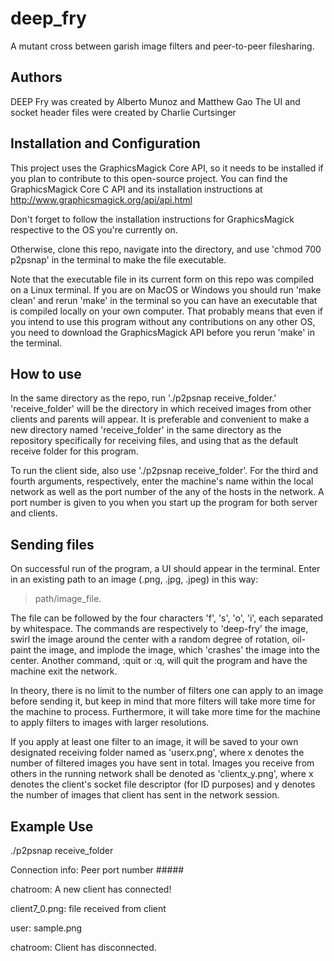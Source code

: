 # deep_fry
A mutant cross between garish image filters and peer-to-peer filesharing.

## Authors
DEEP Fry was created by Alberto Munoz and Matthew Gao
The UI and socket header files were created by Charlie Curtsinger

## Installation and Configuration
This project uses the GraphicsMagick Core API, so it needs to be installed if you plan to contribute to this open-source project. You can find the GraphicsMagick Core C API and its installation instructions at http://www.graphicsmagick.org/api/api.html 

Don't forget to follow the installation instructions for GraphicsMagick respective to the OS you're currently on.

Otherwise, clone this repo, navigate into the directory, and use 'chmod 700 p2psnap' in the terminal to make the file executable. 

Note that the executable file in its current form on this repo was compiled on a Linux terminal. If you are on MacOS or Windows you should run 'make clean' and rerun 'make' in the terminal so you can have an executable that is compiled locally on your own computer. That probably means that even if you intend to use this program without any contributions on any other OS, you need to download the GraphicsMagick API before you rerun 'make' in the terminal.

## How to use
In the same directory as the repo, run './p2psnap receive_folder.' 'receive_folder' will be the directory in which received images from other clients and parents will appear. It is preferable and convenient to make a new directory named 'receive_folder' in the same directory as the repository specifically for receiving files, and using that as the default receive folder for this program. 

To run the client side, also use './p2psnap receive_folder'. For the third and fourth arguments, respectively, enter the machine's name within the local network as well as the port number of the any of the hosts in the network. A port number is given to you when you start up the program for both server and clients.

## Sending files
On successful run of the program, a UI should appear in the terminal. Enter in an existing path to an image (.png, .jpg, .jpeg) in this way: 

> path/image_file.

The file can be followed by the four characters 'f', 's', 'o', 'i', each separated by whitespace. The commands are respectively to 'deep-fry' the image, swirl the image around the center with a random degree of rotation, oil-paint the image, and implode the image, which 'crashes' the image into the center. Another command, :quit or :q, will quit the program and have the machine exit the network. 

In theory, there is no limit to the number of filters one can apply to an image before sending it, but keep in mind that more filters will take more time for the machine to process. Furthermore, it will take more time for the machine to apply filters to images with larger resolutions. 

If you apply at least one filter to an image, it will be saved to your own designated receiving folder named as 'userx.png', where x denotes the number of filtered images you have sent in total. Images you receive from others in the running network shall be denoted as 'clientx_y.png', where x denotes the client's socket file descriptor (for ID purposes) and y denotes the number of images that client has sent in the network session. 

## Example Use
./p2psnap receive_folder

Connection info: Peer port number #####

chatroom: A new client has connected!

client7_0.png: file received from client

user: sample.png

chatroom: Client has disconnected.
